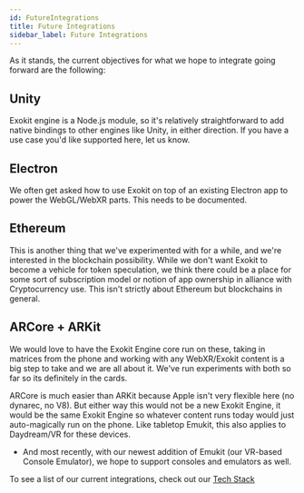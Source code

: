 ```yaml
---
id: FutureIntegrations
title: Future Integrations
sidebar_label: Future Integrations
---
```


  
As it stands, the current objectives for what we hope to integrate going forward are the following:
  
## Unity
  
 Exokit engine is a Node.js module, so it's relatively straightforward to add native bindings to other engines like Unity, in either direction. If you have a use case you'd like supported here, let us know.

## Electron
 We often get asked how to use Exokit on top of an existing Electron app to power the WebGL/WebXR parts. This needs to be documented.
 
## Ethereum
This is another thing that we've experimented with for a while, and we're interested in the blockchain possibility. While we don't want Exokit to become a vehicle for token speculation, we think there could be a place for some sort of subscription model or notion of app ownership in alliance with Cryptocurrency use. This isn't strictly about Ethereum but blockchains in general.

## ARCore + ARKit
We would love to have the Exokit Engine core run on these, taking in matrices from the phone and working with any WebXR/Exokit content is a big step to take and we are all about it. We've run experiments with both so far so its definitely in the cards. 

ARCore is much easier than ARKit because Apple isn't very flexible here (no dynarec, no V8). But either way this would not be a new Exokit Engine, it would be the same Exokit Engine so whatever content runs today would just auto-magically run on the phone. Like tabletop Emukit, this also applies to Daydream/VR for these devices.
  
* And most recently, with our newest addition of Emukit (our VR-based Console Emulator), we hope to support consoles and emulators as well.

To see a list of our current integrations, check out our [Tech Stack](techIntegrations.md)
